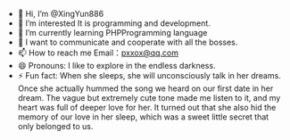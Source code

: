 - 👋 Hi, I’m @XingYun886
- 👀 I’m interested It is programming and development.
- 🌱 I’m currently learning PHPProgramming language
- 💞️ I want to communicate and cooperate with all the bosses.
- 📫 How to reach me Email：pxxox@qq.com
- 😄 Pronouns: I like to explore in the endless darkness.
- ⚡ Fun fact: When she sleeps, she will unconsciously talk in her dreams. Once she actually hummed the song we heard on our first date in her dream. The vague but extremely cute tone made me listen to it, and my heart was full of deeper love for her. It turned out that she also hid the memory of our love in her sleep, which was a sweet little secret that only belonged to us.

<!---
pxxox/pxxox is a ✨ special ✨ repository because its `README.md` (this file) appears on your GitHub profile.
You can click the Preview link to take a look at your changes.
--->
